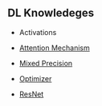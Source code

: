 ## DL Knowledeges

* Activations

* [Attention Mechanism](docs/Attention.md)

* [Mixed Precision](docs/Mixed_Precision.md)

* [Optimizer](docs/Optimizer.md)

* [ResNet](docs/ResNet.md)



